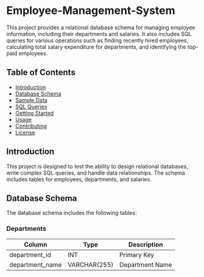 # Employee-Management-System
This project provides a relational database schema for managing employee information, including their departments and salaries. It also includes SQL queries for various operations such as finding recently hired employees, calculating total salary expenditure for departments, and identifying the top-paid employees.

## Table of Contents

- [Introduction](#introduction)
- [Database Schema](#database-schema)
- [Sample Data](#sample-data)
- [SQL Queries](#sql-queries)
- [Getting Started](#getting-started)
- [Usage](#usage)
- [Contributing](#contributing)
- [License](#license)


## Introduction

This project is designed to test the ability to design relational databases, write complex SQL queries, and handle data relationships. The schema includes tables for employees, departments, and salaries.

## Database Schema

The database schema includes the following tables:

### Departments

| Column         | Type   | Description          |
|----------------|--------|----------------------|
| department_id  | INT    | Primary Key          |
| department_name| VARCHAR(255) | Department Name |
